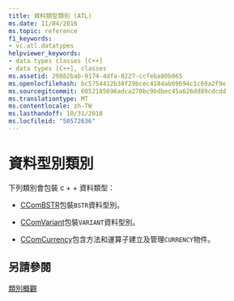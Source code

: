 ```yaml
---
title: 資料類型類別 (ATL)
ms.date: 11/04/2016
ms.topic: reference
f1_keywords:
- vc.atl.datatypes
helpviewer_keywords:
- data types classes [C++]
- data types [C++], classes
ms.assetid: 29882bab-9174-4dfa-8227-ccfeba80b865
ms.openlocfilehash: bc5754412b38f29bcec4184ab69694c1c69a2f9e
ms.sourcegitcommit: 6052185696adca270bc9bdbec45a626dd89cdcdd
ms.translationtype: MT
ms.contentlocale: zh-TW
ms.lasthandoff: 10/31/2018
ms.locfileid: "50572636"
---
```

# <a name="data-types-classes"></a>資料型別類別

下列類別會包裝 c + + 資料類型：

- [CComBSTR](../atl/reference/ccombstr-class.md)包裝`BSTR`資料型別。

- [CComVariant](../atl/reference/ccomvariant-class.md)包裝`VARIANT`資料型別。

- [CComCurrency](../atl/reference/ccomcurrency-class.md)包含方法和運算子建立及管理`CURRENCY`物件。

## <a name="see-also"></a>另請參閱

[類別概觀](../atl/atl-class-overview.md)

